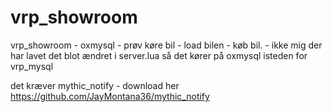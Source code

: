 # vrp_showroom
vrp_showroom - oxmysql - prøv køre bil - load bilen - køb bil. - ikke mig der har lavet det blot ændret i server.lua så det kører på oxmysql isteden for vrp_mysql

det kræver mythic_notify - download her https://github.com/JayMontana36/mythic_notify
